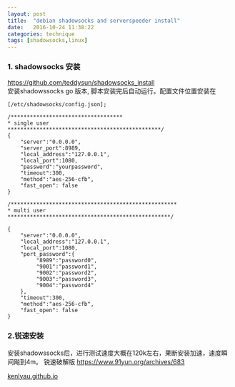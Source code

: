 ```yaml
---
layout: post
title:  "debian shadowsocks and serverspeeder install"
date:   2016-10-24 11:38:22
categories: technique
tags: [shadowsocks,linux]
---
```


### 1. shadowsocks 安装
https://github.com/teddysun/shadowsocks_install  
安装shadowssocks go 版本, 脚本安装完后自动运行。配置文件位置安装在 

```
[/etc/shadowsocks/config.json];

/***********************************
* single user
************************************************/
{
    "server":"0.0.0.0",
    "server_port":8989,
    "local_address":"127.0.0.1",
    "local_port":1080,
    "password":"yourpassword",
    "timeout":300,
    "method":"aes-256-cfb",
    "fast_open": false
}

/****************************************************
* multi user
***************************************************/

{
    "server":"0.0.0.0",
    "local_address":"127.0.0.1",
    "local_port":1080,
    "port_password":{
         "8989":"password0",
         "9001":"password1",
         "9002":"password2",
         "9003":"password3",
         "9004":"password4"
    },
    "timeout":300,
    "method":"aes-256-cfb",
    "fast_open": false
}

```

### 2.锐速安装
安装shadowssocks后，进行测试速度大概在120k左右，果断安装加速，速度瞬间飚到4m。
锐速破解版 
https://www.91yun.org/archives/683


[kenlyau.github.io][link]

[link]:    https://kenlyau.github.io
